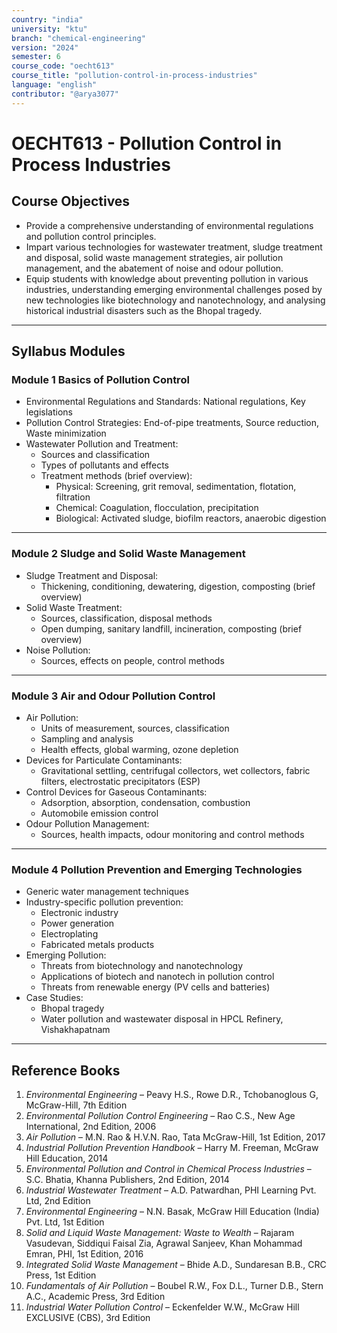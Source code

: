 ```yaml
---
country: "india"
university: "ktu"
branch: "chemical-engineering"
version: "2024"
semester: 6
course_code: "oecht613"
course_title: "pollution-control-in-process-industries"
language: "english"
contributor: "@arya3077"
---
```


# OECHT613 - Pollution Control in Process Industries

## Course Objectives

- Provide a comprehensive understanding of environmental regulations and pollution control principles.
- Impart various technologies for wastewater treatment, sludge treatment and disposal, solid waste management strategies, air pollution management, and the abatement of noise and odour pollution.
- Equip students with knowledge about preventing pollution in various industries, understanding emerging environmental challenges posed by new technologies like biotechnology and nanotechnology, and analysing historical industrial disasters such as the Bhopal tragedy.

---

## Syllabus Modules

### Module 1  Basics of Pollution Control 
- Environmental Regulations and Standards: National regulations, Key legislations  
- Pollution Control Strategies: End-of-pipe treatments, Source reduction, Waste minimization  
- Wastewater Pollution and Treatment:  
  - Sources and classification  
  - Types of pollutants and effects  
  - Treatment methods (brief overview):  
    - Physical: Screening, grit removal, sedimentation, flotation, filtration  
    - Chemical: Coagulation, flocculation, precipitation  
    - Biological: Activated sludge, biofilm reactors, anaerobic digestion  

---

### Module 2  Sludge and Solid Waste Management
- Sludge Treatment and Disposal:  
  - Thickening, conditioning, dewatering, digestion, composting (brief overview)  
- Solid Waste Treatment:  
  - Sources, classification, disposal methods  
  - Open dumping, sanitary landfill, incineration, composting (brief overview)  
- Noise Pollution:  
  - Sources, effects on people, control methods  

---

### Module 3  Air and Odour Pollution Control
- Air Pollution:  
  - Units of measurement, sources, classification  
  - Sampling and analysis  
  - Health effects, global warming, ozone depletion  
- Devices for Particulate Contaminants:  
  - Gravitational settling, centrifugal collectors, wet collectors, fabric filters, electrostatic precipitators (ESP)  
- Control Devices for Gaseous Contaminants:  
  - Adsorption, absorption, condensation, combustion  
  - Automobile emission control  
- Odour Pollution Management:  
  - Sources, health impacts, odour monitoring and control methods  

---

### Module 4  Pollution Prevention and Emerging Technologies 
- Generic water management techniques  
- Industry-specific pollution prevention:  
  - Electronic industry  
  - Power generation  
  - Electroplating  
  - Fabricated metals products  
- Emerging Pollution:  
  - Threats from biotechnology and nanotechnology  
  - Applications of biotech and nanotech in pollution control  
  - Threats from renewable energy (PV cells and batteries)  
- Case Studies:  
  - Bhopal tragedy  
  - Water pollution and wastewater disposal in HPCL Refinery, Vishakhapatnam  

---

## Reference Books

1. *Environmental Engineering* – Peavy H.S., Rowe D.R., Tchobanoglous G, McGraw-Hill, 7th Edition  
2. *Environmental Pollution Control Engineering* – Rao C.S., New Age International, 2nd Edition, 2006  
3. *Air Pollution* – M.N. Rao & H.V.N. Rao, Tata McGraw-Hill, 1st Edition, 2017  
4. *Industrial Pollution Prevention Handbook* – Harry M. Freeman, McGraw Hill Education, 2014  
5. *Environmental Pollution and Control in Chemical Process Industries* – S.C. Bhatia, Khanna Publishers, 2nd Edition, 2014  
6. *Industrial Wastewater Treatment* – A.D. Patwardhan, PHI Learning Pvt. Ltd, 2nd Edition  
7. *Environmental Engineering* – N.N. Basak, McGraw Hill Education (India) Pvt. Ltd, 1st Edition  
8. *Solid and Liquid Waste Management: Waste to Wealth* – Rajaram Vasudevan, Siddiqui Faisal Zia, Agrawal Sanjeev, Khan Mohammad Emran, PHI, 1st Edition, 2016  
9. *Integrated Solid Waste Management* – Bhide A.D., Sundaresan B.B., CRC Press, 1st Edition  
10. *Fundamentals of Air Pollution* – Boubel R.W., Fox D.L., Turner D.B., Stern A.C., Academic Press, 3rd Edition  
11. *Industrial Water Pollution Control* – Eckenfelder W.W., McGraw Hill EXCLUSIVE (CBS), 3rd Edition  
